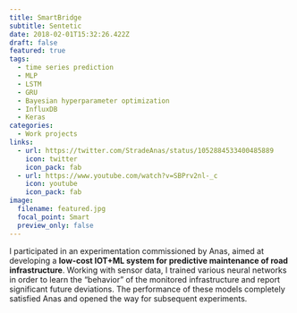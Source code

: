 ```yaml
---
title: SmartBridge
subtitle: Sentetic
date: 2018-02-01T15:32:26.422Z
draft: false
featured: true
tags:
  - time series prediction
  - MLP
  - LSTM
  - GRU
  - Bayesian hyperparameter optimization
  - InfluxDB
  - Keras
categories:
  - Work projects
links:
  - url: https://twitter.com/StradeAnas/status/1052884533400485889
    icon: twitter
    icon_pack: fab
  - url: https://www.youtube.com/watch?v=SBPrv2nl-_c
    icon: youtube
    icon_pack: fab
image:
  filename: featured.jpg
  focal_point: Smart
  preview_only: false
---
```

I participated in an experimentation commissioned by Anas, aimed at developing a **low-cost IOT+ML system for predictive maintenance of road infrastructure**. Working with sensor data, I trained various neural networks in order to learn the “behavior” of the monitored infrastructure and report significant future deviations. The performance of these models completely satisfied Anas and opened the way for subsequent experiments.